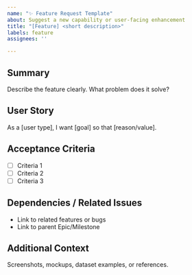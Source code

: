 ```yaml
---
name: "✨ Feature Request Template"
about: Suggest a new capability or user-facing enhancement
title: "[Feature] <short description>"
labels: feature
assignees: ''

---
```


## Summary
Describe the feature clearly. What problem does it solve?

## User Story
As a [user type], I want [goal] so that [reason/value].

## Acceptance Criteria
- [ ] Criteria 1
- [ ] Criteria 2
- [ ] Criteria 3

## Dependencies / Related Issues
- Link to related features or bugs
- Link to parent Epic/Milestone

## Additional Context
Screenshots, mockups, dataset examples, or references.
